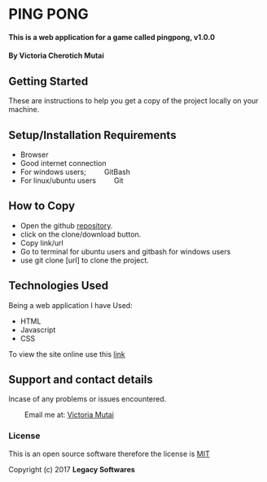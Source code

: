 # PING PONG
#### This is a web application for a game called pingpong, v1.0.0
#### By **Victoria Cherotich Mutai**
## Getting Started
These are instructions to help you get a copy of the project locally on your
machine.
## Setup/Installation Requirements
* Browser
* Good internet connection
* For windows users;
&nbsp; &nbsp; &nbsp; &nbsp; GitBash
* For linux/ubuntu users
&nbsp; &nbsp; &nbsp; &nbsp; Git
## How to Copy
* Open the github [repository](https://github.com/VickyMutai/ping-pong).
* click on the clone/download button.
* Copy link/url
* Go to terminal for ubuntu users and gitbash for windows users
* use git clone [url] to clone the project.
## Technologies Used
Being a web application I have Used:
* HTML
* Javascript
* CSS

To view the site online use this [link](https://vickymutai.github.io/ping-pong/)
## Support and contact details
Incase of any problems or issues encountered.

&nbsp; &nbsp; &nbsp; &nbsp;  Email me at: [Victoria Mutai](vicky.mutai96@gmail.com)
### License
This is an open source software therefore the license is [MIT](https://choosealicense.com/licenses/mit/)

Copyright (c) 2017 **Legacy Softwares**
